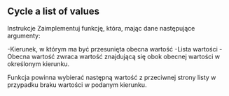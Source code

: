 ## Cycle a list of values

Instrukcje
Zaimplementuj funkcję, która, mając dane następujące argumenty:

-Kierunek, w którym ma być przesunięta obecna wartość
-Lista wartości
-Obecna wartość zwraca wartość znajdującą się obok obecnej wartości w określonym kierunku.

Funkcja powinna wybierać następną wartość z przeciwnej strony listy w przypadku braku wartości w podanym kierunku.
